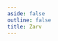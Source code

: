 ```yaml
---
aside: false
outline: false
title: Zarv
---
```


<script setup lang="ts">
import { useRoute } from 'vitepress'
import { useTheme } from 'vitepress-openapi/client'
import spec from "../../public/openapi/zarv-api.json" with { type: "json" };

const route = useRoute()

const operationId = route.data.params.operationId

useTheme({
    operation: {
      // Set the number of columns to use in the OAOperation component.
      cols: 1,
    }
  })
</script>

<OAOperation :spec="spec" :operationId="operationId"/>
